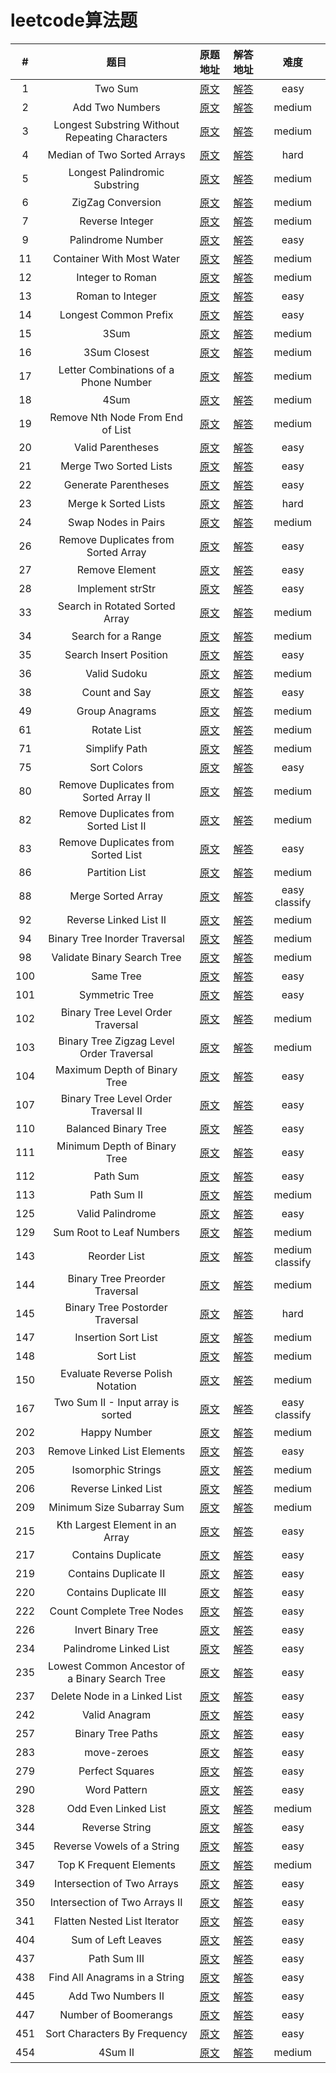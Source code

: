 # leetcode算法题

| # | 题目 | 原题地址 | 解答地址 | 难度 |
| :---: |:---:|:---:|:---:|:---:|
| 1 | Two Sum | [原文](https://leetcode.com/problems/two-sum/#/description) | [解答](./src/1-two-sum.js) | easy |
| 2 | Add Two Numbers | [原文](https://leetcode.com/problems/add-two-numbers/#/description) | [解答](./src/2-two-sum.js) | medium |
| 3 | Longest Substring Without Repeating Characters   | [原文](https://leetcode.com/problems/longest-substring-without-repeating-characters/#/description) | [解答](./src/3-longest-substring-without-repeating-characters.js) | medium |
| 4 | Median of Two Sorted Arrays | [原文](https://leetcode.com/problems/median-of-two-sorted-arrays/#/description) | [解答](./src/4-median-of-two-sorted-arrays.js) | hard |
| 5 | Longest Palindromic Substring | [原文](https://leetcode.com/problems/longest-palindromic-substring/#/description) | [解答](./src/5-longest-palindromic-substring.js) | medium |
| 6 | ZigZag Conversion | [原文](https://leetcode.com/problems/zigzag-conversion/#/description) | [解答](./src/6-zigzag-conversion.js) | medium |
| 7 | Reverse Integer | [原文](https://leetcode.com/problems/reverse-integer/#/description) | [解答](./src/7-reverse-integer.js) | medium |
| 9 | Palindrome Number | [原文](https://leetcode.com/problems/palindrome-number/#/description) | [解答](./src/9-palindrome-number.js) | easy |
| 11 | Container With Most Water | [原文](https://leetcode.com/problems/container-with-most-water/description/) | [解答](./src/11-container-with-most-water.js) | medium |
| 12 | Integer to Roman | [原文](https://leetcode.com/problems/integer-to-roman/description/) | [解答](./src/12-integer-to-roman.js) | medium |
| 13 | Roman to Integer | [原文](https://leetcode.com/problems/roman-to-integer/#/description) | [解答](./src/13-roman-to-integer.js) | easy |
| 14 | Longest Common Prefix | [原文](https://leetcode.com/problems/longest-common-prefix/tabs/description) | [解答](./src/14-longest-common-prefix.js) | easy |
| 15 | 3Sum | [原文](https://leetcode.com/problems/3sum/description/) | [解答](./src/15-3sum.js) | medium |
| 16 | 3Sum Closest | [原文](https://leetcode.com/problems/3sum-closest/description/) | [解答](./src/16-3sum-closest.js) | medium |
| 17 | Letter Combinations of a Phone Number | [原文](https://leetcode.com/problems/letter-combinations-of-a-phone-number/description/) | [解答](./src/17-letter-combinations-of-a-phone-number.js) | medium |
| 18 | 4Sum | [原文](https://leetcode.com/problems/4sum/description/) | [解答](./src/18-4sum.js) | medium |
| 19 | Remove Nth Node From End of List | [原文](https://leetcode.com/problems/remove-nth-node-from-end-of-list/description/) | [解答](./src/19-remove-nth-node-from-end-of-list.js) | medium |
| 20 | Valid Parentheses | [原文](https://leetcode.com/problems/valid-parentheses/tabs/description) | [解答](./src/20-valid-parentheses.js) | easy |
| 21 | Merge Two Sorted Lists | [原文](https://leetcode.com/problems/merge-two-sorted-lists/description/) | [解答](./src/21-merge-two-sorted-lists.js) | easy |
| 22 | Generate Parentheses | [原文](https://leetcode.com/problems/generate-parentheses/description/) | [解答](./src/22-generate-parentheses.js) | easy |
| 23 | Merge k Sorted Lists | [原文](https://leetcode.com/problems/merge-k-sorted-lists/description/) | [解答](./src/23-merge-k-sorted-lists.js) | hard |
| 24 | Swap Nodes in Pairs | [原文](https://leetcode.com/problems/swap-nodes-in-pairs/description/) | [解答](./src/24-swap-nodes-in-pairs.js) | medium |
| 26 | Remove Duplicates from Sorted Array | [原文](https://leetcode.com/problems/remove-duplicates-from-sorted-array/description/) | [解答](./src/26-remove-duplicates-from-sorted-array.js) | easy |
| 27 | Remove Element  | [原文](https://leetcode.com/problems/remove-element/description/) | [解答](./src/27-remove-element.js) | easy |
| 28 | Implement strStr | [原文](https://leetcode.com/problems/implement-strstr/description/) | [解答](./src/28-implement-strstr.js) | easy |
| 33 | Search in Rotated Sorted Array | [原文](https://leetcode.com/problems/search-in-rotated-sorted-array/description/) | [解答](./src/33-search-in-rotated-sorted-array.js) | medium |
| 34 | Search for a Range | [原文](https://leetcode.com/problems/search-for-a-range/description/) | [解答](./src/34-search-for-a-range.js) | medium |
| 35 | Search Insert Position | [原文](https://leetcode.com/problems/search-insert-position/description/) | [解答](./src/35-search-insert-position.js) | easy |
| 36 | Valid Sudoku | [原文](https://leetcode.com/problems/valid-sudoku/description/) | [解答](./src/36-valid-sudoku.js) | medium |
| 38 | Count and Say | [原文](https://leetcode.com/problems/count-and-say/description/) | [解答](./src/38-count-and-say.js) | easy |
| 49 | Group Anagrams | [原文](https://leetcode.com/problems/group-anagrams/description/) | [解答](./src/49-group-anagrams.js) | medium |
| 61 | Rotate List | [原文](https://leetcode.com/problems/rotate-list/description/) | [解答](./src/61-rotate-list.js) | medium |
| 71 | Simplify Path | [原文](https://leetcode.com/problems/simplify-path/description/) | [解答](./src/71-simplify-path.js) | medium |
| 75 | Sort Colors | [原文](https://leetcode.com/problems/sort-colors/description/) | [解答](./src/75-sort-colors.js) | easy |
| 80 | Remove Duplicates from Sorted Array II | [原文](https://leetcode.com/problems/remove-duplicates-from-sorted-array-ii/description/) | [解答](./src/80-remove-duplicates-from-sorted-array-ii.js) | medium |
| 82 | Remove Duplicates from Sorted List II | [原文](https://leetcode.com/problems/remove-duplicates-from-sorted-list-ii/description/) | [解答](./src/82-remove-duplicates-from-sorted-list-ii.js) | medium |
| 83 | Remove Duplicates from Sorted List | [原文](https://leetcode.com/problems/remove-duplicates-from-sorted-list/description/) | [解答](./src/83-remove-duplicates-from-sorted-list.js) | easy |
| 86 | Partition List | [原文](https://leetcode.com/problems/partition-list/description/) | [解答](./src/86-partition-list.js) | medium |
| 88 | Merge Sorted Array | [原文](https://leetcode.com/problems/merge-sorted-array/description/) | [解答](./src/88-merge-sorted-array.js) | easy classify |
| 92 | Reverse Linked List II | [原文](https://leetcode.com/problems/reverse-linked-list-ii/description/) | [解答](./src/92-reverse-linked-list-ii.js) | medium |
| 94 | Binary Tree Inorder Traversal | [原文](https://leetcode.com/problems/binary-tree-inorder-traversal/description/) | [解答](./src/94-binary-tree-inorder-traversal.js) | medium |
| 98 | Validate Binary Search Tree | [原文](https://leetcode.com/problems/validate-binary-search-tree/description/) | [解答](./src/98-validate-binary-search-tree.js) | medium |
| 100 | Same Tree | [原文](https://leetcode.com/problems/same-tree/description/) | [解答](./src/100-same-tree.js) | easy |
| 101 | Symmetric Tree | [原文](https://leetcode.com/problems/symmetric-tree/description/) | [解答](./src/101-symmetric-tree.js) | easy |
| 102 | Binary Tree Level Order Traversal | [原文](https://leetcode.com/problems/binary-tree-level-order-traversal/description/) | [解答](./src/102-binary-tree-level-order-traversal.js) | medium |
| 103 | Binary Tree Zigzag Level Order Traversal | [原文](https://leetcode.com/problems/binary-tree-zigzag-level-order-traversal/description/) | [解答](./src/103-binary-tree-zigzag-level-order-traversal.js) | medium |
| 104 | Maximum Depth of Binary Tree | [原文](https://leetcode.com/problems/maximum-depth-of-binary-tree/description/) | [解答](./src/104-maximum-depth-of-binary-tree.js) | easy |
| 107 | Binary Tree Level Order Traversal II | [原文](https://leetcode.com/problems/binary-tree-level-order-traversal-ii/description) | [解答](./src/107-binary-tree-level-order-traversal-ii.js) | easy |
| 110 | Balanced Binary Tree | [原文](https://leetcode.com/problems/balanced-binary-tree/description) | [解答](./src/110-balanced-binary-tree.js) | easy |
| 111 | Minimum Depth of Binary Tree | [原文](https://leetcode.com/problems/minimum-depth-of-binary-tree/description) | [解答](./src/111-minimum-depth-of-binary-tree.js) | easy |
| 112 | Path Sum | [原文](https://leetcode.com/problems/path-sum/description) | [解答](./src/112-path-sum.js) | easy |
| 113 | Path Sum II | [原文](https://leetcode.com/problems/path-sum-ii/description) | [解答](./src/113-path-sum-ii.js) | medium |
| 125 | Valid Palindrome | [原文](https://leetcode.com/problems/valid-palindrome/description/) | [解答](./src/125-valid-palindrome.js) | easy |
| 129 | Sum Root to Leaf Numbers | [原文](https://leetcode.com/problems/sum-root-to-leaf-numbers/description/) | [解答](./src/129-sum-root-to-leaf-numbers.js) | medium |
| 143 | Reorder List | [原文](https://leetcode.com/problems/reorder-list/description/) | [解答](./src/143-reorder-list.js) | medium classify |
| 144 | Binary Tree Preorder Traversal | [原文](https://leetcode.com/problems/binary-tree-preorder-traversal/description/) | [解答](./src/144-binary-tree-preorder-traversal.js) | medium |
| 145 | Binary Tree Postorder Traversal | [原文](https://leetcode.com/problems/binary-tree-postorder-traversal/description/) | [解答](./src/145-binary-tree-postorder-traversal.js) | hard |
| 147 | Insertion Sort List | [原文](https://leetcode.com/problems/insertion-sort-list/description/) | [解答](./src/147-insertion-sort-list.js) | medium |
| 148 | Sort List | [原文](https://leetcode.com/problems/sort-list/description/) | [解答](./src/148-sort-list.js) | medium |
| 150 | Evaluate Reverse Polish Notation | [原文](https://leetcode.com/problems/evaluate-reverse-polish-notation/description/) | [解答](./src/150-evaluate-reverse-polish-notation.js) | medium |
| 167 | Two Sum II - Input array is sorted | [原文](https://leetcode.com/problems/two-sum-ii-input-array-is-sorted/description/) | [解答](./src/167-two-sum-ii-input-array-is-sorted.js) | easy classify |
| 202 | Happy Number | [原文](https://leetcode.com/problems/happy-number/description/) | [解答](./src/202-happy-number.js) | medium |
| 203 | Remove Linked List Elements | [原文](https://leetcode.com/problems/remove-linked-list-elements/description/) | [解答](./src/203-remove-linked-list-elements.js) | easy |
| 205 | Isomorphic Strings | [原文](https://leetcode.com/problems/isomorphic-strings/description/) | [解答](./src/205-isomorphic-strings.js) | medium |
| 206 | Reverse Linked List | [原文](https://leetcode.com/problems/reverse-linked-list/description/) | [解答](./src/206-reverse-linked-list.js) | medium |
| 209 | Minimum Size Subarray Sum | [原文](https://leetcode.com/problems/minimum-size-subarray-sum/description/) | [解答](./src/209-minimum-size-subarray-sum.js) | medium |
| 215 | Kth Largest Element in an Array | [原文](https://leetcode.com/problems/kth-largest-element-in-an-array/description/) | [解答](./src/215-kth-largest-element-in-an-array.js) | easy |
| 217 | Contains Duplicate | [原文](https://leetcode.com/problems/contains-duplicate/description/) | [解答](./src/217-contains-duplicate.js) | easy |
| 219 | Contains Duplicate II | [原文](https://leetcode.com/problems/contains-duplicate-ii/description/) | [解答](./src/219-contains-duplicate-ii.js) | easy |
| 220 | Contains Duplicate III | [原文](https://leetcode.com/problems/contains-duplicate-iii/description/) | [解答](./src/220-contains-duplicate-iii.js) | easy |
| 222 | Count Complete Tree Nodes | [原文](https://leetcode.com/problems/count-complete-tree-nodes/description/) | [解答](./src/222-count-complete-tree-nodes.js) | easy |
| 226 | Invert Binary Tree | [原文](https://leetcode.com/problems/invert-binary-tree/description/) | [解答](./src/226-invert-binary-tree.js) | easy |
| 234 | Palindrome Linked List | [原文](https://leetcode.com/problems/palindrome-linked-list/description/) | [解答](./src/234-palindrome-linked-list.js) | easy |
| 235 | Lowest Common Ancestor of a Binary Search Tree | [原文](https://leetcode.com/problems/lowest-common-ancestor-of-a-binary-search-tree/description/) | [解答](./src/235-lowest-common-ancestor-of-a-binary-search-tree.js) | easy |
| 237 | Delete Node in a Linked List | [原文](https://leetcode.com/problems/delete-node-in-a-linked-list/description/) | [解答](./src/237-delete-node-in-a-linked-list.js) | easy |
| 242 | Valid Anagram | [原文](https://leetcode.com/problems/valid-anagram/description/) | [解答](./src/242-valid-anagram.js) | easy |
| 257 | Binary Tree Paths | [原文](https://leetcode.com/problems/binary-tree-paths/description/) | [解答](./src/257-binary-tree-paths.js) | easy |
| 283 | move-zeroes | [原文](https://leetcode.com/problems/move-zeroes/description/) | [解答](./src/283-move-zeroes.js) | easy |
| 279 | Perfect Squares | [原文](https://leetcode.com/problems/perfect-squares/description/) | [解答](./src/279-perfect-squares.js) | easy |
| 290 | Word Pattern | [原文](https://leetcode.com/problems/word-pattern/description/) | [解答](./src/290-word-pattern.js) | easy |
| 328 | Odd Even Linked List | [原文](https://leetcode.com/problems/odd-even-linked-list/description/) | [解答](./src/328-odd-even-linked-list.js) | medium |
| 344 | Reverse String | [原文](https://leetcode.com/problems/reverse-string/description/) | [解答](./src/344-reverse-string.js) | easy |
| 345 | Reverse Vowels of a String | [原文](https://leetcode.com/problems/reverse-vowels-of-a-string/description/) | [解答](./src/345-reverse-vowels-of-a-string.js) | easy |
| 347 | Top K Frequent Elements | [原文](https://leetcode.com/problems/top-k-frequent-elements/description/) | [解答](./src/347-top-k-frequent-elements.js) | medium |
| 349 | Intersection of Two Arrays | [原文](https://leetcode.com/problems/intersection-of-two-arrays/description/) | [解答](./src/349-intersection-of-two-arrays.js) | easy |
| 350 | Intersection of Two Arrays II | [原文](https://leetcode.com/problems/intersection-of-two-arrays-ii/description/) | [解答](./src/350-intersection-of-two-arrays-ii.js) | easy |
| 341 | Flatten Nested List Iterator | [原文](https://leetcode.com/problems/flatten-nested-list-iterator/description/) | [解答](./src/341-flatten-nested-list-iterator.js) | easy |
| 404 | Sum of Left Leaves | [原文](https://leetcode.com/problems/sum-of-left-leaves/description/) | [解答](./src/404-sum-of-left-leaves.js) | easy |
| 437 | Path Sum III | [原文](https://leetcode.com/problems/path-sum-iii/description/) | [解答](./src/437-path-sum-iii.js) | easy |
| 438 | Find All Anagrams in a String | [原文](https://leetcode.com/problems/find-all-anagrams-in-a-string/description/) | [解答](./src/438-find-all-anagrams-in-a-string.js) | easy |
| 445 | Add Two Numbers II | [原文](https://leetcode.com/problems/add-two-numbers-ii/description/) | [解答](./src/445-add-two-numbers-ii.js) | easy |
| 447 | Number of Boomerangs | [原文](https://leetcode.com/problems/number-of-boomerangs/description/) | [解答](./src/447-number-of-boomerangs.js) | easy |
| 451 | Sort Characters By Frequency | [原文](https://leetcode.com/problems/sort-characters-by-frequency/description/) | [解答](./src/451-sort-characters-by-frequency.js) | easy |
| 454 | 4Sum II | [原文](https://leetcode.com/problems/4sum-ii/description/) | [解答](./src/454-4sum-ii.js) | medium |